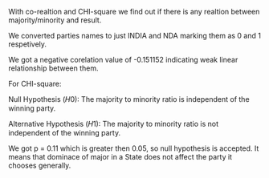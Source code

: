 With co-realtion and CHI-square we find out if there is any realtion between majority/minority and result.

We converted parties names to just INDIA and NDA marking them as 0 and 1 respetively.

We got a negative corelation value of -0.151152 indicating weak linear relationship between them.

For CHI-square:

Null Hypothesis (𝐻0): The majority to minority ratio is independent of the winning party.

Alternative Hypothesis (𝐻1): The majority to minority ratio is not independent of the winning party.

We got p = 0.11 which is greater then 0.05, so null hypothesis is accepted. It means that dominace of major in a State does not affect the party it chooses generally.
